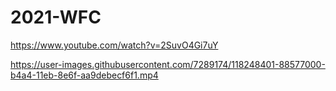 # 2021-WFC

https://www.youtube.com/watch?v=2SuvO4Gi7uY
 
https://user-images.githubusercontent.com/7289174/118248401-88577000-b4a4-11eb-8e6f-aa9debecf6f1.mp4
